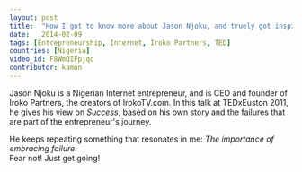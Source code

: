 ```yaml
---
layout: post
title:  "How I got to know more about Jason Njoku, and truely got inspired"
date:   2014-02-09
tags: [Entrepreneurship, Internet, Iroko Partners, TED]
countries: [Nigeria]
video_id: F8WmQIFpjqc
contributor: kamon
---
```


Jason Njoku is a Nigerian Internet entrepreneur, and is CEO and founder of Iroko Partners, the creators of IrokoTV.com.
In this talk at TEDxEuston 2011, he gives his view on <em>Success</em>, based on his own story and the failures 
that are part of the entrepreneur's journey. 

He keeps repeating something that resonates in me: <em>The importance of embracing failure</em>. <br>
Fear not! Just get going!


                
                